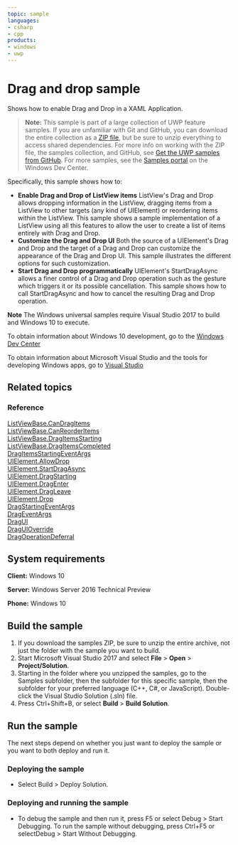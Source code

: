 ```yaml
---
topic: sample
languages:
- csharp
- cpp
products:
- windows
- uwp
---
```


<!--
  category: ControlsLayoutAndText
  samplefwlink: http://go.microsoft.com/fwlink/p/?LinkId=620634
--->

# Drag and drop sample

Shows how to enable Drag and Drop in a XAML Application.

> **Note:** This sample is part of a large collection of UWP feature samples. 
> If you are unfamiliar with Git and GitHub, you can download the entire collection as a 
> [ZIP file](https://github.com/Microsoft/Windows-universal-samples/archive/master.zip), but be 
> sure to unzip everything to access shared dependencies. For more info on working with the ZIP file, 
> the samples collection, and GitHub, see [Get the UWP samples from GitHub](https://aka.ms/ovu2uq). 
> For more samples, see the [Samples portal](https://aka.ms/winsamples) on the Windows Dev Center. 

Specifically, this sample shows how to:

- **Enable Drag and Drop of ListView items** ListView's Drag and Drop allows dropping information in the ListView, dragging items from a ListView to other targets (any kind of UIElement) or reordering items within the ListView. This sample shows a sample implementation of a ListView using all this features to allow the user to create a list of items entirely with Drag and Drop.
- **Customize the Drag and Drop UI** Both the source of a UIElement's Drag and Drop and the target of a Drag and Drop can customize the appearance of the Drag and Drop UI. This sample illustrates the different options for such customization.
- **Start Drag and Drop programmatically** UIElement's StartDragAsync allows a finer control of a Drag and Drop operation such as the gesture which triggers it or its possible cancellation. This sample shows how to call StartDragAsync and how to cancel the resulting Drag and Drop operation.

**Note** The Windows universal samples require Visual Studio 2017 to build and Windows 10 to execute.
 
To obtain information about Windows 10 development, go to the [Windows Dev Center](http://go.microsoft.com/fwlink/?LinkID=532421)

To obtain information about Microsoft Visual Studio and the tools for developing Windows apps, go to [Visual Studio](http://go.microsoft.com/fwlink/?LinkID=532422)

## Related topics

### Reference

[ListViewBase.CanDragItems](https://msdn.microsoft.com/library/windows/apps/windows.ui.xaml.controls.listviewbase.candragitems.aspx)  
[ListViewBase.CanReorderItems](https://msdn.microsoft.com/library/windows/apps/windows.ui.xaml.controls.listviewbase.canreorderitems.aspx)  
[ListViewBase.DragItemsStarting](https://msdn.microsoft.com/library/windows/apps/windows.ui.xaml.controls.listviewbase.dragitemsstarting.aspx)  
[ListViewBase.DragItemsCompleted](https://msdn.microsoft.com/library/windows/apps/windows.ui.xaml.controls.listviewbase.dragitemscompleted.aspx)  
[DragItemsStartingEventArgs](https://msdn.microsoft.com/library/windows/apps/windows.ui.xaml.controls.dragitemsstartingeventargs.aspx)  
[UIElement.AllowDrop](https://msdn.microsoft.com/library/windows/apps/windows.ui.xaml.uielement.allowdrop.aspx)  
[UIElement.StartDragAsync](https://msdn.microsoft.com/library/windows/apps/windows.ui.xaml.uielement.startdragasync.aspx)  
[UIElement.DragStarting](https://msdn.microsoft.com/library/windows/apps/windows.ui.xaml.uielement.dragstarting.aspx)  
[UIElement.DragEnter](https://msdn.microsoft.com/library/windows/apps/windows.ui.xaml.uielement.dragenter.aspx)  
[UIElement.DragLeave](https://msdn.microsoft.com/library/windows/apps/windows.ui.xaml.uielement.dragleave.aspx)  
[UIElement.Drop](https://msdn.microsoft.com/library/windows/apps/windows.ui.xaml.uielement.drop.aspx)  
[DragStartingEventArgs](https://msdn.microsoft.com/library/windows/apps/windows.ui.xaml.dragstartingeventargs.aspx)  
[DragEventArgs](https://msdn.microsoft.com/library/windows/apps/windows.ui.xaml.drageventargs.aspx)  
[DragUI](https://msdn.microsoft.com/library/windows/apps/windows.ui.xaml.dragui.aspx)  
[DragUIOverride](https://msdn.microsoft.com/library/windows/apps/windows.ui.xaml.draguioverride.aspx)  
[DragOperationDeferral](https://msdn.microsoft.com/library/windows/apps/windows.ui.xaml.dragoperationdeferral.aspx)  

## System requirements

**Client:** Windows 10

**Server:** Windows Server 2016 Technical Preview

**Phone:**  Windows 10

## Build the sample

1. If you download the samples ZIP, be sure to unzip the entire archive, not just the folder with the sample you want to build. 
2. Start Microsoft Visual Studio 2017 and select **File** \> **Open** \> **Project/Solution**.
3. Starting in the folder where you unzipped the samples, go to the Samples subfolder, then the subfolder for this specific sample, then the subfolder for your preferred language (C++, C#, or JavaScript). Double-click the Visual Studio Solution (.sln) file.
4. Press Ctrl+Shift+B, or select **Build** \> **Build Solution**.

## Run the sample

The next steps depend on whether you just want to deploy the sample or you want to both deploy and run it.

### Deploying the sample

- Select Build > Deploy Solution. 

### Deploying and running the sample

- To debug the sample and then run it, press F5 or select Debug >  Start Debugging. To run the sample without debugging, press Ctrl+F5 or selectDebug > Start Without Debugging. 
